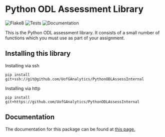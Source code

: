# Python ODL Assessment Library

![Flake8](https://github.com/UofGAnalytics/PythonODLAssessInternal/actions/workflows/flake8.yml/badge.svg)
![Tests](https://github.com/UofGAnalytics/PythonODLAssessInternal/actions/workflows/python-package.yml/badge.svg)
![Documentation](https://github.com/UofGAnalytics/PythonODLAssessInternal/actions/workflows/documentation.yml/badge.svg)

This is the Python ODL assessment library. It consists of a small number of functions which you must use as part of your assignment.

## Installing this library

Installing via ssh
```
pip install git+ssh://git@github.com/UofGAnalytics/PythonODLAssessInternal
```

Installing via http
```
pip install git+https://github.com/UofGAnalytics/PythonODLAssessInternal
```

## Documentation

The documentation for this package can be found at
[this page.](https://uofganalytics.github.io/PythonODLAssessInternal/)
